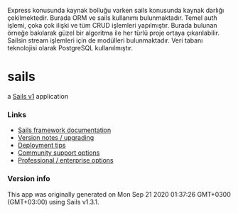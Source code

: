Express konusunda kaynak bolluğu varken sails konusunda kaynak darlığı çekilmektedir. Burada ORM ve sails kullanımı bulunmaktadır. Temel auth işlemi, çoka çok ilişki ve tüm CRUD işlemleri yapılmıştır. Burada bulunan örneğe bakılarak güzel bir algoritma ile her türlü proje ortaya çıkarılabilir. Sailsin stream işlemleri için de modülleri bulunmaktadır. Veri tabanı teknolojisi olarak PostgreSQL kullanılmıştır.

# sails

a [Sails v1](https://sailsjs.com) application


### Links

+ [Sails framework documentation](https://sailsjs.com/get-started)
+ [Version notes / upgrading](https://sailsjs.com/documentation/upgrading)
+ [Deployment tips](https://sailsjs.com/documentation/concepts/deployment)
+ [Community support options](https://sailsjs.com/support)
+ [Professional / enterprise options](https://sailsjs.com/enterprise)


### Version info

This app was originally generated on Mon Sep 21 2020 01:37:26 GMT+0300 (GMT+03:00) using Sails v1.3.1.

<!-- Internally, Sails used [`sails-generate@2.0.0`](https://github.com/balderdashy/sails-generate/tree/v2.0.0/lib/core-generators/new). -->



<!--
Note:  Generators are usually run using the globally-installed `sails` CLI (command-line interface).  This CLI version is _environment-specific_ rather than app-specific, thus over time, as a project's dependencies are upgraded or the project is worked on by different developers on different computers using different versions of Node.js, the Sails dependency in its package.json file may differ from the globally-installed Sails CLI release it was originally generated with.  (Be sure to always check out the relevant [upgrading guides](https://sailsjs.com/upgrading) before upgrading the version of Sails used by your app.  If you're stuck, [get help here](https://sailsjs.com/support).)
-->

